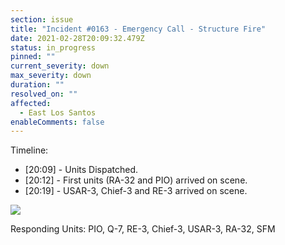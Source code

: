 ```yaml
---
section: issue
title: "Incident #0163 - Emergency Call - Structure Fire"
date: 2021-02-28T20:09:32.479Z
status: in_progress
pinned: ""
current_severity: down
max_severity: down
duration: ""
resolved_on: ""
affected:
  - East Los Santos
enableComments: false
---
```

Timeline:

* \[20:09] - Units Dispatched.
* \[20:12] - First units (RA-32 and PIO) arrived on scene.
* \[20:19] - USAR-3, Chief-3 and RE-3 arrived on scene.

![](https://i.imgur.com/iqvLD2k.png)

Responding Units: PIO, Q-7, RE-3, Chief-3, USAR-3, RA-32, SFM